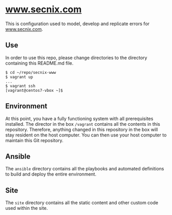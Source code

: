 # www.secnix.com

This is configuration used to model, develop and replicate errors for
www.secnix.com.

## Use

In order to use this repo, please change directories to the directory
containing this README.md file. 

```
$ cd ~/repo/secnix-www
$ vagrant up
...
$ vagrant ssh
[vagrant@centos7-vbox ~]$
```

## Environment

At this point, you have a fully functioning system with all prerequisites
installed. The director in the box `/vagrant` contains all the contents
in this repository. Therefore, anything changed in this repository in the box
will stay resident on the host computer. You can then use your host computer
to maintain this Git repository.

## Ansible

The `ansible` directory contains all the playbooks and automated definitions to
build and deploy the entire environment. 

## Site

The `site` directory contains all the static content and other custom code used
within the site. 
